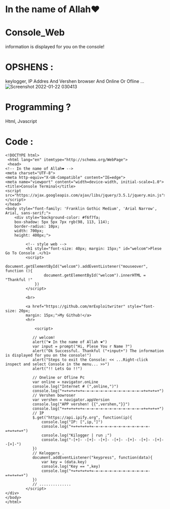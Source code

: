 # In the name of Allah❤️
# Console_Web
information is displayed for you on the console!
# OPSHENS :
keylogger, IP Addres And Vershen browser And Online Or Ofline ...![Screenshot 2022-01-22 030413](https://user-images.githubusercontent.com/86854694/150613400-196c2f89-55f9-416b-96b3-1c25f6d5b8a5.png)
# Programming ?
Html, Jvascript
# Code :
    <!DOCTYPE html>
     <html lang="en" itemtype="http://schema.org/WebPage">
     <head>
    <!-- In the name of Allah❤️ -->
    <meta charset="UTF-8">
    <meta http-equiv="X-UA-Compatible" content="IE=edge">
    <meta name="viewport" content="width=device-width, initial-scale=1.0">
    <title>Console Terminal</title>
    <script src="https://ajax.googleapis.com/ajax/libs/jquery/3.5.1/jquery.min.js"></script>
    </head>
    <body style="font-family: 'Franklin Gothic Medium', 'Arial Narrow', Arial, sans-serif;">
        <div style="background-color: #f6f7fa;
        box-shadow: 5px 5px 7px rgb(98, 113, 114); 
        border-radius: 10px;
        width: 700px;
        height: 400px;">

             <!-- style web -->
             <h1 style="font-size: 40px; margin: 15px;" id="welcom">Plese Go To Console .</h1>
             <script>
                 document.getElementById("welcom").addEventListener("mouseover", function (){
                     document.getElementById("welcom").innerHTML = "Thankful !"
                 })
             </script>

             <br>

             <a href="https://github.com/mrExploitwriter" style="font-size: 20px;
             margin: 15px;">My Github!</a>
             <hr>

                 <script>

                // welcom!
                alert("❤️ In the name of Allah ❤️")
                var input = prompt("Hi, Plese You r Name ?")
                alert("Ok Successful. Thankful ("+input+") The information is displayed for you on the console!")
                alert("Steps to exit the Console: << ...Right-click inspect and select Console in the menu... >>")
                alert("!! Lets Go !!")

                // Oneline or Ofline Pc
                var online = navigator.onLine
                console.log("Internet # (",online,")")
                console.log("+=+=+=+=+=-=-=-=-=-=-=-=-=-=-=-=-=-=+=+=+=+")
                // Vershen bowroser
                var vershen = navigator.appVersion
                console.log("APP vershen! {{",vershen,"}}")
                console.log("+=+=+=+=+=-=-=-=-=-=-=-=-=-=-=-=-=-=+=+=+=+") 
                // IP
                $.get("https://api.ipify.org", function(ip){
                    console.log("IP: [",ip,"]")
                    console.log("+=+=+=+=+=-=-=-=-=-=-=-=-=-=-=-=-=-=+=+=+=+")
                    console.log("Kilogger | run ;")
                    console.log("-[+]- -[+]- -[+]- -[+]- -[+]- -[+]- -[+]- -[+]-")
                })
                // Keloggers .
                document.addEventListener("keypress", function(data){
                    var key = (data.key)
                    console.log("Key == ",key)
                    console.log("+=+=+=+=+=-=-=-=-=-=-=-=-=-=-=-=-=-=+=+=+=+")
                })
                // ..............
             </script>
    </div>
    </body>
    </html>

